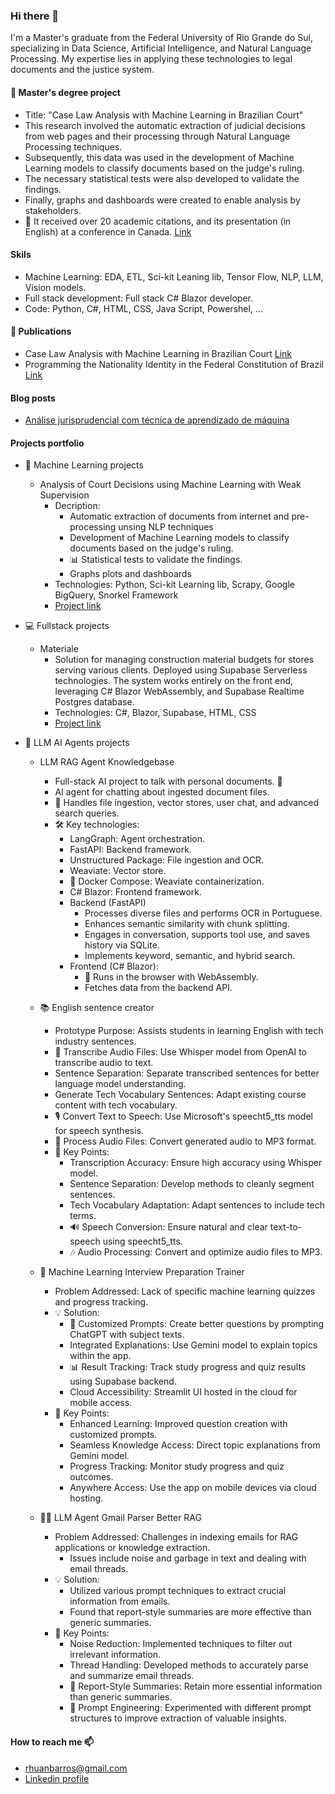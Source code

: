 ### Hi there 👋

I'm a Master's graduate from the Federal University of Rio Grande do Sul, specializing in Data Science, Artificial Intelligence, and Natural Language Processing. My expertise lies in applying these technologies to legal documents and the justice system.

#### 📖 Master's degree project 
-  Title: "Case Law Analysis with Machine Learning in Brazilian Court"
-  This research involved the automatic extraction of judicial decisions from web pages and their processing through Natural Language Processing techniques.
-  Subsequently, this data was used in the development of Machine Learning models to classify documents based on the judge's ruling.
-  The necessary statistical tests were also developed to validate the findings.
-  Finally, graphs and dashboards were created to enable analysis by stakeholders.
-  🚀 It received over 20 academic citations, and its presentation (in English) at a conference in Canada. [Link](https://scholar.google.com/citations?view_op=view_citation&hl=pt-BR&user=4yppHS4AAAAJ&citation_for_view=4yppHS4AAAAJ:u-x6o8ySG0sC)

#### Skils
-  Machine Learning: EDA, ETL, Sci-kit Leaning lib, Tensor Flow, NLP, LLM, Vision models.
-  Full stack development: Full stack C# Blazor developer.
-  Code: Python, C#, HTML, CSS, Java Script, Powershel, ...

#### 📖 Publications
-  Case Law Analysis with Machine Learning in Brazilian Court [Link](https://scholar.google.com/citations?view_op=view_citation&hl=pt-BR&user=4yppHS4AAAAJ&citation_for_view=4yppHS4AAAAJ:u-x6o8ySG0sC)
-  Programming the Nationality Identity in the Federal Constitution of Brazil [Link](https://scholar.google.com.br/citations?view_op=view_citation&hl=pt-BR&user=4yppHS4AAAAJ&citation_for_view=4yppHS4AAAAJ:d1gkVwhDpl0C)

#### Blog posts
-  [Análise jurisprudencial com técnica de aprendizado de máquina](https://medium.com/@rhuanbarros/an%C3%A1lise-jurisprudencial-com-t%C3%A9cnica-de-aprendizado-de-m%C3%A1quina-925a14f07325)

#### Projects portfolio
- 🧠 Machine Learning projects
    -  Analysis of Court Decisions using Machine Learning with Weak Supervision
        - Decription:
            - Automatic extraction of documents from internet and pre-processing unsing NLP techniques
            - Development of Machine Learning models to classify documents based on the judge's ruling.
            - 📊 Statistical tests to validate the findings.
            - Graphs plots and dashboards
        - Technologies: Python, Sci-kit Learning lib, Scrapy, Google BigQuery, Snorkel Framework
        - [Project link](https://github.com/rhuanbarros/court_decisions_jurimetric_analysis)

- 💻 Fullstack projects
    -  Materiale
        - Solution for managing construction material budgets for stores serving various clients. Deployed using Supabase Serverless technologies. The system works entirely on the front end, leveraging C# Blazor WebAssembly, and Supabase Realtime Postgres database.
        - Technologies: C#, Blazor, Supabase, HTML, CSS
        - [Project link](https://github.com/rhuanbarros/MaterialeShop.Admin)
          
- 🤖 LLM AI Agents projects
    - LLM RAG Agent Knowledgebase
        - Full-stack AI project to talk with personal documents. 🚀
        - AI agent for chatting about ingested document files.
        - 📁 Handles file ingestion, vector stores, user chat, and advanced search queries.
        - 🛠️ Key technologies:
            - LangGraph: Agent orchestration.
            - FastAPI: Backend framework.
            - Unstructured Package: File ingestion and OCR.
            - Weaviate: Vector store.
            - 🐳 Docker Compose: Weaviate containerization.
            - C# Blazor: Frontend framework.
            - Backend (FastAPI)
                - Processes diverse files and performs OCR in Portuguese.
                - Enhances semantic similarity with chunk splitting.
                - Engages in conversation, supports tool use, and saves history via SQLite.
                - Implements keyword, semantic, and hybrid search.
            - Frontend (C# Blazor):
                - 🚀 Runs in the browser with WebAssembly.
                - Fetches data from the backend API.
    - 📚 English sentence creator
        - Prototype Purpose: Assists students in learning English with tech industry sentences.
        - 📝 Transcribe Audio Files: Use Whisper model from OpenAI to transcribe audio to text.
        - Sentence Separation: Separate transcribed sentences for better language model understanding.
        - Generate Tech Vocabulary Sentences: Adapt existing course content with tech vocabulary.
        - 🎙️ Convert Text to Speech: Use Microsoft's speecht5_tts model for speech synthesis.
        - 🎵 Process Audio Files: Convert generated audio to MP3 format.
        - 🔑 Key Points:
          - Transcription Accuracy: Ensure high accuracy using Whisper model.
          - Sentence Separation: Develop methods to cleanly segment sentences.
          - Tech Vocabulary Adaptation: Adapt sentences to include tech terms.
          - 🔊 Speech Conversion: Ensure natural and clear text-to-speech using speecht5_tts.
          - 🎶 Audio Processing: Convert and optimize audio files to MP3.
         
    - 🤖 Machine Learning Interview Preparation Trainer
        - Problem Addressed: Lack of specific machine learning quizzes and progress tracking.
        - 💡 Solution:
          - 📝 Customized Prompts: Create better questions by prompting ChatGPT with subject texts.
          - Integrated Explanations: Use Gemini model to explain topics within the app.
          - 📊 Result Tracking: Track study progress and quiz results using Supabase backend.
          - Cloud Accessibility: Streamlit UI hosted in the cloud for mobile access.
        - 🔑 Key Points:
          - Enhanced Learning: Improved question creation with customized prompts.
          - Seamless Knowledge Access: Direct topic explanations from Gemini model.
          - Progress Tracking: Monitor study progress and quiz outcomes.
          - Anywhere Access: Use the app on mobile devices via cloud hosting.

    - 📧🤖 LLM Agent Gmail Parser Better RAG
        - Problem Addressed: Challenges in indexing emails for RAG applications or knowledge extraction.
            - Issues include noise and garbage in text and dealing with email threads.
        - 💡 Solution:
            - Utilized various prompt techniques to extract crucial information from emails.
            - Found that report-style summaries are more effective than generic summaries.
        - 🌟 Key Points:
            - Noise Reduction: Implemented techniques to filter out irrelevant information.
            - Thread Handling: Developed methods to accurately parse and summarize email threads.
            - 📝 Report-Style Summaries: Retain more essential information than generic summaries.
            - 🔧 Prompt Engineering: Experimented with different prompt structures to improve extraction of valuable insights.


#### How to reach me 📫
-  rhuanbarros@gmail.com
-  [Linkedin profile](https://www.linkedin.com/in/rhuan-barros-87a8aa5/)
